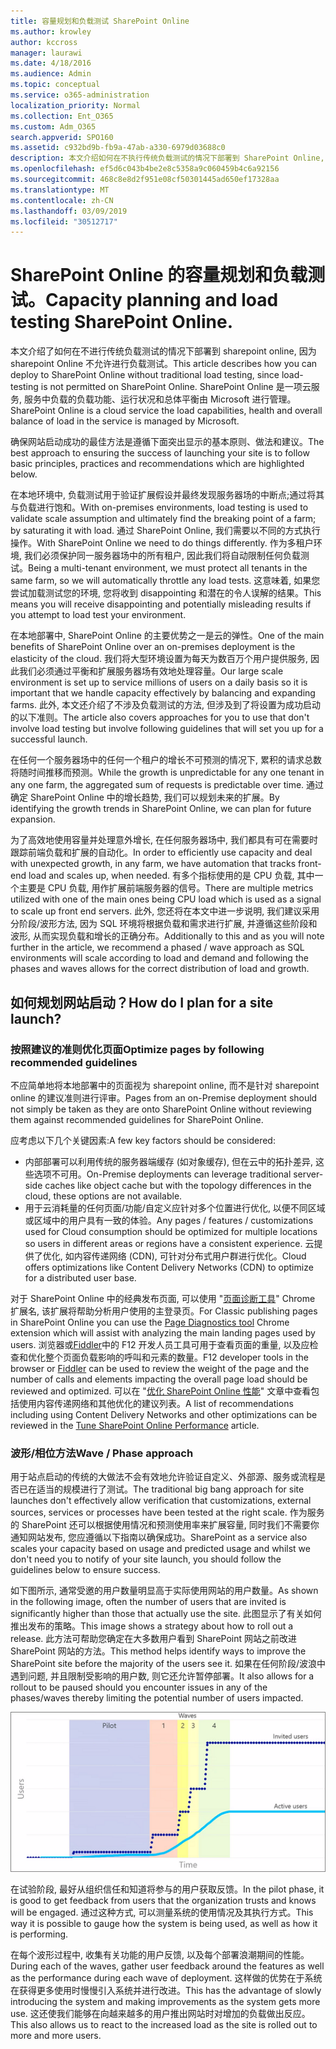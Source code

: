 ```yaml
---
title: 容量规划和负载测试 SharePoint Online
ms.author: krowley
author: kccross
manager: laurawi
ms.date: 4/18/2016
ms.audience: Admin
ms.topic: conceptual
ms.service: o365-administration
localization_priority: Normal
ms.collection: Ent_O365
ms.custom: Adm_O365
search.appverid: SPO160
ms.assetid: c932bd9b-fb9a-47ab-a330-6979d03688c0
description: 本文介绍如何在不执行传统负载测试的情况下部署到 SharePoint Online, 因为这是不允许的。
ms.openlocfilehash: ef5d6c043b4be2e8c5358a9c060459b4c6a92156
ms.sourcegitcommit: 468c8e8d2f951e08cf50301445ad650ef17328aa
ms.translationtype: MT
ms.contentlocale: zh-CN
ms.lasthandoff: 03/09/2019
ms.locfileid: "30512717"
---
```

# <a name="capacity-planning-and-load-testing-sharepoint-online"></a><span data-ttu-id="180fc-103">SharePoint Online 的容量规划和负载测试。</span><span class="sxs-lookup"><span data-stu-id="180fc-103">Capacity planning and load testing SharePoint Online.</span></span>

<span data-ttu-id="180fc-104">本文介绍了如何在不进行传统负载测试的情况下部署到 sharepoint online, 因为 sharepoint Online 不允许进行负载测试。</span><span class="sxs-lookup"><span data-stu-id="180fc-104">This article describes how you can deploy to SharePoint Online without traditional load testing, since load-testing is not permitted on SharePoint Online.</span></span> <span data-ttu-id="180fc-105">SharePoint Online 是一项云服务, 服务中负载的负载功能、运行状况和总体平衡由 Microsoft 进行管理。</span><span class="sxs-lookup"><span data-stu-id="180fc-105">SharePoint Online is a cloud service the load capabilities, health and overall balance of load in the service is managed by Microsoft.</span></span>
  
<span data-ttu-id="180fc-106">确保网站启动成功的最佳方法是遵循下面突出显示的基本原则、做法和建议。</span><span class="sxs-lookup"><span data-stu-id="180fc-106">The best approach to ensuring the success of launching your site is to follow basic principles, practices and recommendations which are highlighted below.</span></span>
  
<span data-ttu-id="180fc-107">在本地环境中, 负载测试用于验证扩展假设并最终发现服务器场的中断点;通过将其与负载进行饱和。</span><span class="sxs-lookup"><span data-stu-id="180fc-107">With on-premises environments, load testing is used to validate scale assumption and ultimately find the breaking point of a farm; by saturating it with load.</span></span> <span data-ttu-id="180fc-108">通过 SharePoint Online, 我们需要以不同的方式执行操作。</span><span class="sxs-lookup"><span data-stu-id="180fc-108">With SharePoint Online we need to do things differently.</span></span> <span data-ttu-id="180fc-109">作为多租户环境, 我们必须保护同一服务器场中的所有租户, 因此我们将自动限制任何负载测试。</span><span class="sxs-lookup"><span data-stu-id="180fc-109">Being a multi-tenant environment, we must protect all tenants in the same farm, so we will automatically throttle any load tests.</span></span> <span data-ttu-id="180fc-110">这意味着, 如果您尝试加载测试您的环境, 您将收到 disappointing 和潜在的令人误解的结果。</span><span class="sxs-lookup"><span data-stu-id="180fc-110">This means you will receive disappointing and potentially misleading results if you attempt to load test your environment.</span></span>
  
<span data-ttu-id="180fc-111">在本地部署中, SharePoint Online 的主要优势之一是云的弹性。</span><span class="sxs-lookup"><span data-stu-id="180fc-111">One of the main benefits of SharePoint Online over an on-premises deployment is the elasticity of the cloud.</span></span> <span data-ttu-id="180fc-112">我们将大型环境设置为每天为数百万个用户提供服务, 因此我们必须通过平衡和扩展服务器场有效地处理容量。</span><span class="sxs-lookup"><span data-stu-id="180fc-112">Our large scale environment is set up to service millions of users on a daily basis so it is important that we handle capacity effectively by balancing and expanding farms.</span></span> <span data-ttu-id="180fc-113">此外, 本文还介绍了不涉及负载测试的方法, 但涉及到了将设置为成功启动的以下准则。</span><span class="sxs-lookup"><span data-stu-id="180fc-113">The article also covers approaches for you to use that don't involve load testing but involve following guidelines that will set you up for a successful launch.</span></span> 
  
<span data-ttu-id="180fc-114">在任何一个服务器场中的任何一个租户的增长不可预测的情况下, 累积的请求总数将随时间推移而预测。</span><span class="sxs-lookup"><span data-stu-id="180fc-114">While the growth is unpredictable for any one tenant in any one farm, the aggregated sum of requests is predictable over time.</span></span> <span data-ttu-id="180fc-115">通过确定 SharePoint Online 中的增长趋势, 我们可以规划未来的扩展。</span><span class="sxs-lookup"><span data-stu-id="180fc-115">By identifying the growth trends in SharePoint Online, we can plan for future expansion.</span></span>
  
<span data-ttu-id="180fc-116">为了高效地使用容量并处理意外增长, 在任何服务器场中, 我们都具有可在需要时跟踪前端负载和扩展的自动化。</span><span class="sxs-lookup"><span data-stu-id="180fc-116">In order to efficiently use capacity and deal with unexpected growth, in any farm, we have automation that tracks front-end load and scales up, when needed.</span></span> <span data-ttu-id="180fc-117">有多个指标使用的是 CPU 负载, 其中一个主要是 CPU 负载, 用作扩展前端服务器的信号。</span><span class="sxs-lookup"><span data-stu-id="180fc-117">There are multiple metrics utilized with one of the main ones being CPU load which is used as a signal to scale up front end servers.</span></span> <span data-ttu-id="180fc-118">此外, 您还将在本文中进一步说明, 我们建议采用分阶段/波形方法, 因为 SQL 环境将根据负载和需求进行扩展, 并遵循这些阶段和波形, 从而实现负载和增长的正确分布。</span><span class="sxs-lookup"><span data-stu-id="180fc-118">Additionally to this and as you will note further in the article, we recommend a phased / wave approach as SQL environments will scale according to load and demand and following the phases and waves allows for the correct distribution of load and growth.</span></span> 
  
## <a name="how-do-i-plan-for-a-site-launch"></a><span data-ttu-id="180fc-119">如何规划网站启动？</span><span class="sxs-lookup"><span data-stu-id="180fc-119">How do I plan for a site launch?</span></span>

### <a name="optimize-pages-by-following-recommended-guidelines"></a><span data-ttu-id="180fc-120">按照建议的准则优化页面</span><span class="sxs-lookup"><span data-stu-id="180fc-120">Optimize pages by following recommended guidelines</span></span>
<span data-ttu-id="180fc-121">不应简单地将本地部署中的页面视为 sharepoint online, 而不是针对 sharepoint online 的建议准则进行评审。</span><span class="sxs-lookup"><span data-stu-id="180fc-121">Pages from an on-Premise deployment should not simply be taken as they are onto SharePoint Online without reviewing them against recommended guidelines for SharePoint Online.</span></span>

<span data-ttu-id="180fc-122">应考虑以下几个关键因素:</span><span class="sxs-lookup"><span data-stu-id="180fc-122">A few key factors should be considered:</span></span>
- <span data-ttu-id="180fc-123">内部部署可以利用传统的服务器端缓存 (如对象缓存), 但在云中的拓扑差异, 这些选项不可用。</span><span class="sxs-lookup"><span data-stu-id="180fc-123">On-Premise deployments can leverage traditional server-side caches like object cache but with the topology differences in the cloud, these options are not available.</span></span>
- <span data-ttu-id="180fc-124">用于云消耗量的任何页面/功能/自定义应针对多个位置进行优化, 以便不同区域或区域中的用户具有一致的体验。</span><span class="sxs-lookup"><span data-stu-id="180fc-124">Any pages / features / customizations used for Cloud consumption should be optimized for multiple locations so users in different areas or regions have a consistent experience.</span></span> <span data-ttu-id="180fc-125">云提供了优化, 如内容传递网络 (CDN), 可针对分布式用户群进行优化。</span><span class="sxs-lookup"><span data-stu-id="180fc-125">Cloud offers optimizations like Content Delivery Networks (CDN) to optimize for a distributed user base.</span></span>

<span data-ttu-id="180fc-126">对于 SharePoint Online 中的经典发布页面, 可以使用 "[页面诊断工具](https://aka.ms/perftool)" Chrome 扩展名, 该扩展将帮助分析用户使用的主登录页。</span><span class="sxs-lookup"><span data-stu-id="180fc-126">For Classic publishing pages in SharePoint Online you can use the [Page Diagnostics tool](https://aka.ms/perftool) Chrome extension which will assist with analyzing the main landing pages used by users.</span></span>
<span data-ttu-id="180fc-127">浏览器或[Fiddler](https://www.telerik.com/download/fiddler)中的 F12 开发人员工具可用于查看页面的重量, 以及应检查和优化整个页面负载影响的呼叫和元素的数量。</span><span class="sxs-lookup"><span data-stu-id="180fc-127">F12 developer tools in the browser or [Fiddler](https://www.telerik.com/download/fiddler) can be used to review the weight of the page and the number of calls and elements impacting the overall page load should be reviewed and optimized.</span></span> <span data-ttu-id="180fc-128">可以在 "[优化 SharePoint Online 性能](https://aka.ms/spoperformance)" 文章中查看包括使用内容传递网络和其他优化的建议列表。</span><span class="sxs-lookup"><span data-stu-id="180fc-128">A list of recommendations including using Content Delivery Networks and other optimizations can be reviewed in the [Tune SharePoint Online Performance](https://aka.ms/spoperformance) article.</span></span>

### <a name="wave--phase-approach"></a><span data-ttu-id="180fc-129">波形/相位方法</span><span class="sxs-lookup"><span data-stu-id="180fc-129">Wave / Phase approach</span></span>
<span data-ttu-id="180fc-130">用于站点启动的传统的大做法不会有效地允许验证自定义、外部源、服务或流程是否已在适当的规模进行了测试。</span><span class="sxs-lookup"><span data-stu-id="180fc-130">The traditional big bang approach for site launches don't effectively allow verification that customizations, external sources, services or processes have been tested at the right scale.</span></span> <span data-ttu-id="180fc-131">作为服务的 SharePoint 还可以根据使用情况和预测使用率来扩展容量, 同时我们不需要你通知网站发布, 您应遵循以下指南以确保成功。</span><span class="sxs-lookup"><span data-stu-id="180fc-131">SharePoint as a service also scales your capacity based on usage and predicted usage and whilst we don't need you to notify of your site launch, you should follow the guidelines below to ensure success.</span></span>
  
<span data-ttu-id="180fc-132">如下图所示, 通常受邀的用户数量明显高于实际使用网站的用户数量。</span><span class="sxs-lookup"><span data-stu-id="180fc-132">As shown in the following image, often the number of users that are invited is significantly higher than those that actually use the site.</span></span> <span data-ttu-id="180fc-133">此图显示了有关如何推出发布的策略。</span><span class="sxs-lookup"><span data-stu-id="180fc-133">This image shows a strategy about how to roll out a release.</span></span> <span data-ttu-id="180fc-134">此方法可帮助您确定在大多数用户看到 SharePoint 网站之前改进 SharePoint 网站的方法。</span><span class="sxs-lookup"><span data-stu-id="180fc-134">This method helps identify ways to improve the SharePoint site before the majority of the users see it.</span></span> <span data-ttu-id="180fc-135">如果在任何阶段/波浪中遇到问题, 并且限制受影响的用户数, 则它还允许暂停部署。</span><span class="sxs-lookup"><span data-stu-id="180fc-135">It also allows for a rollout to be paused should you encounter issues in any of the phases/waves thereby limiting the potential number of users impacted.</span></span>
  
![显示受邀并且处于活动状态的用户的图形](media/0bc14a20-9420-4986-b9b9-fbcd2c6e0fb9.png)
  
<span data-ttu-id="180fc-137">在试验阶段, 最好从组织信任和知道将参与的用户获取反馈。</span><span class="sxs-lookup"><span data-stu-id="180fc-137">In the pilot phase, it is good to get feedback from users that the organization trusts and knows will be engaged.</span></span> <span data-ttu-id="180fc-138">通过这种方式, 可以测量系统的使用情况及其执行方式。</span><span class="sxs-lookup"><span data-stu-id="180fc-138">This way it is possible to gauge how the system is being used, as well as how it is performing.</span></span>
  
<span data-ttu-id="180fc-139">在每个波形过程中, 收集有关功能的用户反馈, 以及每个部署浪潮期间的性能。</span><span class="sxs-lookup"><span data-stu-id="180fc-139">During each of the waves, gather user feedback around the features as well as the performance during each wave of deployment.</span></span> <span data-ttu-id="180fc-140">这样做的优势在于系统在获得更多使用时慢慢引入系统并进行改进。</span><span class="sxs-lookup"><span data-stu-id="180fc-140">This has the advantage of slowly introducing the system and making improvements as the system gets more use.</span></span> <span data-ttu-id="180fc-141">这还使我们能够在向越来越多的用户推出网站时对增加的负载做出反应。</span><span class="sxs-lookup"><span data-stu-id="180fc-141">This also allows us to react to the increased load as the site is rolled out to more and more users.</span></span>
